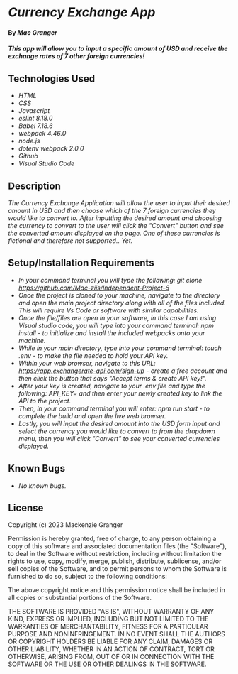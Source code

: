 # _Currency Exchange App_

#### By _**Mac Granger**_

#### _This app will allow you to input a specific amount of USD and receive the exchange rates of 7 other foreign currencies!_

## Technologies Used

* _HTML_
* _CSS_
* _Javascript_
* _eslint 8.18.0_
* _Babel 7.18.6_
* _webpack 4.46.0_
* _node.js_ 
* _dotenv webpack 2.0.0_
* _Github_
* _Visual Studio Code_

## Description

_The Currency Exchange Application will allow the user to input their desired amount in USD and then choose which of the 7 foreign currencies they would like to convert to. After inputting the desired amount and choosing the currency to convert to the user will click the "Convert" button and see the converted amount displayed on the page. One of these currencies is fictional and therefore not supported.. Yet._

## Setup/Installation Requirements

* _In your command terminal you will type the following: git clone https://github.com/Mac-ziis/Independent-Project-6_
* _Once the project is cloned to your machine, navigate to the directory and open the main project directory along with all of the files included. This will require Vs Code or software with similar capabilities._
* _Once the file/files are open in your software, in this case I am using Visual studio code, you will type into your command terminal: npm install - to initialize and install the included webpacks onto your machine._
* _While in your main directory, type into your command terminal: touch .env - to make the file needed to hold your API key._
* _Within your web browser, navigate to this URL: https://app.exchangerate-api.com/sign-up - create a free account and then click the button that says "Accept terms & create API key!"._
* _After your key is created, navigate to your .env file and type the following: API_KEY= and then enter your newly created key to link the API to the project._
* _Then, in your command terminal you will enter: npm run start - to complete the build and open the live web browser._
* _Lastly, you will input the desired amount into the USD form input and select the currency you would like to convert to from the dropdown menu, then you will click "Convert" to see your converted currencies displayed._

## Known Bugs

* _No known bugs._

## License

Copyright (c) 2023 Mackenzie Granger

Permission is hereby granted, free of charge, to any person obtaining a copy
of this software and associated documentation files (the "Software"), to deal
in the Software without restriction, including without limitation the rights
to use, copy, modify, merge, publish, distribute, sublicense, and/or sell
copies of the Software, and to permit persons to whom the Software is
furnished to do so, subject to the following conditions:

The above copyright notice and this permission notice shall be included in all
copies or substantial portions of the Software.

THE SOFTWARE IS PROVIDED "AS IS", WITHOUT WARRANTY OF ANY KIND, EXPRESS OR
IMPLIED, INCLUDING BUT NOT LIMITED TO THE WARRANTIES OF MERCHANTABILITY,
FITNESS FOR A PARTICULAR PURPOSE AND NONINFRINGEMENT. IN NO EVENT SHALL THE
AUTHORS OR COPYRIGHT HOLDERS BE LIABLE FOR ANY CLAIM, DAMAGES OR OTHER
LIABILITY, WHETHER IN AN ACTION OF CONTRACT, TORT OR OTHERWISE, ARISING FROM,
OUT OF OR IN CONNECTION WITH THE SOFTWARE OR THE USE OR OTHER DEALINGS IN THE
SOFTWARE.
